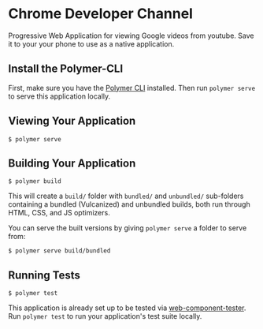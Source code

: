 # Chrome Developer Channel

Progressive Web Application for viewing Google videos from youtube. Save it to your your phone to use as a native application.

## Install the Polymer-CLI

First, make sure you have the [Polymer CLI](https://www.npmjs.com/package/polymer-cli) installed. Then run `polymer serve` to serve this application locally.

## Viewing Your Application

```
$ polymer serve
```

## Building Your Application

```
$ polymer build
```

This will create a `build/` folder with `bundled/` and `unbundled/` sub-folders
containing a bundled (Vulcanized) and unbundled builds, both run through HTML,
CSS, and JS optimizers.

You can serve the built versions by giving `polymer serve` a folder to serve
from:

```
$ polymer serve build/bundled
```

## Running Tests

```
$ polymer test
```

This application is already set up to be tested via [web-component-tester](https://github.com/Polymer/web-component-tester). Run `polymer test` to run your application's test suite locally.
